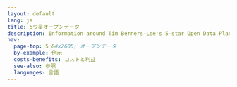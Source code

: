 ```yaml
---
layout: default
lang: ja
title: 5つ星オープンデータ
description: Information around Tim Berners-Lee's 5-star Open Data Plan
nav:
  page-top: 5 &#x2605; オープンデータ
  by-example: 例示
  costs-benefits: コストと利益
  see-also: 参照
  languages: 言語
---
```

